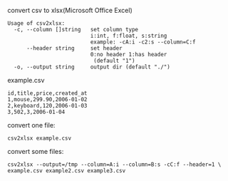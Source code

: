 convert csv to xlsx(Microsoft Office Excel)

```
Usage of csv2xlsx:
  -c, --column []string   set column type
                          i:int, f:float, s:string
                          example: -cA:i -c2:s --column=C:f
      --header string     set header
                          0:no header 1:has header
                           (default "1")
  -o, --output string     output dir (default "./")
```

example.csv

```csv
id,title,price,created_at
1,mouse,299.90,2006-01-02
2,keyboard,120,2006-01-03
3,502,3,2006-01-04
```

convert one file:

```
csv2xlsx example.csv
```

convert some files:

```
csv2xlsx --output=/tmp --column=A:i --column=B:s -cC:f --header=1 \ 
example.csv example2.csv example3.csv
```
